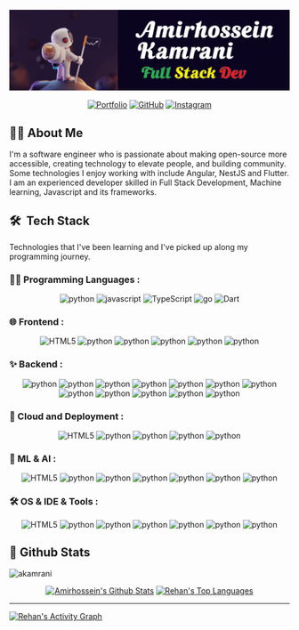 
<a href="https://www.aKamrani.ir" target="_blank"><img src="./Profile-Banner.png"></a>

<p align="center">
    <a href="https://aKamrani.com"><img src="https://img.icons8.com/bubbles/50/000000/link.png" alt="Portfolio"/></a>
	<a href="https://github.com/aKamrani"><img src="https://img.icons8.com/bubbles/50/000000/github.png" alt="GitHub"/></a>
<!-- 	<a href="https://www.linkedin.com/in/akamrani/"><img src="https://img.icons8.com/bubbles/50/000000/linkedin.png" alt="LinkedIn"/></a> -->
    <a href="https://www.instagram.com/githubtrending/"><img src="https://img.icons8.com/bubbles/50/000000/instagram.png" alt="Instagram"/></a>
<!-- 	<a href="mailto:ceit.engineer@gmail.com"><img src="https://img.icons8.com/bubbles/50/000000/gmail.png" alt="Gmail"/></a> -->
</p>

## 👨‍💻 About Me

I'm a software engineer who is passionate about making open-source more accessible, creating technology to elevate people, and building community. Some technologies I enjoy working with include Angular, NestJS and Flutter. I am an experienced developer skilled in Full Stack Development, Machine learning, Javascript and its frameworks.

## 🛠️ &nbsp;Tech Stack

Technologies that I've been learning and I've picked up along my programming journey.

### 👨‍💻 Programming Languages :

<p align="center">
<img alt="python" src="https://img.shields.io/badge/Python%20-%2314354C.svg?logo=python&logoColor=white">
<img alt="javascript" src="https://img.shields.io/badge/JavaScript%20-%23F7DF1E.svg?logo=javascript&logoColor=black">
<img alt="TypeScript" src="https://img.shields.io/badge/TypeScript%20-%238BB904.svg?logo=TypeScript&logoColor=white">
<img alt="go" src="https://img.shields.io/badge/go%20-%2300ACD7.svg?logo=go&logoColor=white">
<img alt="Dart" height="" src="https://img.shields.io/badge/Dart%20-%23025596.svg?logo=Dart&logoColor=white">
</P>

### 🌐 Frontend :

<p align="center">
<img alt="HTML5" src="https://img.shields.io/badge/HTML5%20-%23E34F26.svg?logo=html5&logoColor=white">
<img alt="python" src="https://img.shields.io/badge/CSS%20-%231572B6.svg?logo=css3">
<img alt="python" src="https://img.shields.io/badge/Angular-BD002E?logo=Angular">
<img alt="python" src="https://img.shields.io/badge/Flutter%20-%2366B1F1.svg?logo=Flutter&logoColor=white">
<img alt="python" src="https://img.shields.io/badge/Material--UI-0081CB?logo=material-ui&logoColor=white">
<img alt="python" src="https://img.shields.io/badge/Sass-CC6699?logo=sass&logoColor=white">
</P>

### ✨ Backend :

<p align="center">
<img alt="python" src="https://img.shields.io/badge/Node.js-339933?logo=nodedotjs&logoColor=white">
<img alt="python" src="https://img.shields.io/badge/NestJS-E0234E?logo=NestJS&logoColor=white">
<img alt="python" src="https://img.shields.io/badge/Express.js-000000?logo=express&logoColor=white">
<img alt="python" src="https://img.shields.io/badge/Fiber-00ACD7?logo=Go&logoColor=white">
<img alt="python" src="https://img.shields.io/badge/Fastify-04625C?logo=Fastify">
<img alt="python" src="https://img.shields.io/badge/Flask-000000?logo=Flask">
<img alt="python" src="https://img.shields.io/badge/npm-CB3837?logo=npm">
<img alt="python" src="https://img.shields.io/badge/MySQL-00000F?logo=mysql&logoColor=white">
<img alt="python" src="https://img.shields.io/badge/PostgreSQL-316192?logo=postgresql&logoColor=white">
<img alt="python" src="https://img.shields.io/badge/MongoDB-4EA94B?logo=mongodb&logoColor=white">
<img alt="python" src="https://img.shields.io/badge/firebase-ffca28?logo=firebase&logoColor=black">
<img alt="python" src="https://img.shields.io/badge/redis-%23DD0031.svg?logo=redis&logoColor=white">
</P>

### 🚀 Cloud and Deployment :

<p align="center">
<img alt="HTML5" src="https://img.shields.io/badge/Docker-2CA5E0?logo=docker&logoColor=white">
<img alt="python" src="https://img.shields.io/badge/Heroku-430098?logo=heroku&logoColor=white">
<img alt="python" src="https://img.shields.io/badge/Vercel-000000?logo=vercel&logoColor=white">
<img alt="python" src="https://img.shields.io/badge/Netlify-00C7B7?logo=netlify&logoColor=white">
<img alt="python" src="https://img.shields.io/badge/GitHub_Actions-2088FF?logo=github-actions&logoColor=white">
</P>

### 🤖 ML & AI :

<p align="center">
<img alt="HTML5" src="https://img.shields.io/badge/Numpy-777BB4?logo=numpy&logoColor=white">
<img alt="python" src="https://img.shields.io/badge/Pandas-2C2D72?logo=pandas&logoColor=white">
<img alt="python" src="https://img.shields.io/badge/Plotly-239120?logo=plotly&logoColor=white">
<img alt="python" src="https://img.shields.io/badge/scikit_learn-F7931E?logo=scikit-learn&logoColor=white">
<img alt="python" src="https://img.shields.io/badge/Keras-D00000?logo=Keras&logoColor=white">
<img alt="python" src="https://img.shields.io/badge/TensorFlow-FF6F00?logo=TensorFlow&logoColor=white">
<img alt="python" src="https://img.shields.io/badge/Streamlit-FF4B4B?logo=Streamlit&logoColor=white">
</P>

### 🛠 OS & IDE & Tools : <br />

<p align="center">
<img alt="HTML5" src="https://img.shields.io/badge/-Ubuntu-black?logo=ubuntu">
<img alt="python" src="https://img.shields.io/badge/Visual_Studio_Code-0078D4?logo=visual%20studio%20code&logoColor=white">
<img alt="python" src="https://img.shields.io/badge/Git-F05032?logo=git&logoColor=white">
<img alt="python" src="https://img.shields.io/badge/Shell_Script-121011?logo=gnu-bash&logoColor=white">
<img alt="python" src="https://img.shields.io/badge/-Markdown-05122A?style=flat&logo=markdown">
<img alt="python" src="https://img.shields.io/badge/Postman-FF6C37?logo=Postman&logoColor=white">
<img alt="python" src="https://img.shields.io/badge/Colab-F9AB00?logo=googlecolab&color=525252">
</P>

<h2>📃 Github Stats</h2>

<p align="left"> <img src="https://komarev.com/ghpvc/?username=akamrani&label=Profile%20Views%20&color=dc143c&style=plastic" alt="akamrani" /> </p>

<div>

  <div align="center">
    <a href="#"><img alt="Amirhossein's Github Stats" src="https://github-readme-stats.vercel.app/api?username=akamrani&show_icons=true&include_all_commits=true&count_private=true&theme=react&hide_border=true&bg_color=0D1117&title_color=F0DB4F&icon_color=F0DB4F" height="200"/></a>
    <a href="#"><img alt="Rehan's Top Languages" src="https://github-readme-stats.vercel.app/api/top-langs/?username=Hardly-Human&langs_count=10&layout=compact&theme=react&hide_border=true&bg_color=0D1117&title_color=F0DB4F&icon_color=F0DB4F" height="200"/></a>
    <br/>

  </div>

  <hr/>

  <div>
    <a href="#"><img alt="Rehan's Activity Graph" src="https://activity-graph.herokuapp.com/graph?username=akamrani&custom_title=Amirhossein%20Kamrani's%20Contribution%20Graph&bg_color=0D1117&color=F0DB4F&line=FFFFFF&point=F0DB4F&hide_border=true" /></a>
  <div>
</div>
